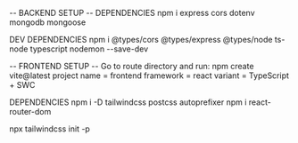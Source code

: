 -- BACKEND SETUP --
DEPENDENCIES
npm i express cors dotenv mongodb mongoose

DEV DEPENDENCIES
npm i @types/cors @types/express @types/node ts-node typescript nodemon --save-dev


-- FRONTEND SETUP --
Go to route directory and run:
npm create vite@latest
project name = frontend
framework = react
variant = TypeScript + SWC

DEPENDENCIES
npm i -D tailwindcss postcss autoprefixer
npm i react-router-dom

npx tailwindcss init -p